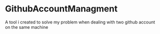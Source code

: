 # GithubAccountManagment
 A tool i created to solve my problem when dealing with two github account on the same machine
